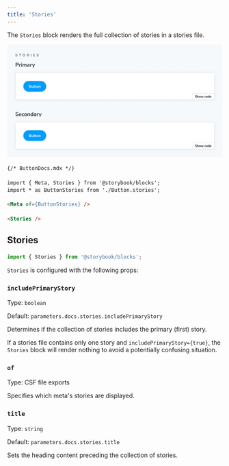 ```yaml
---
title: 'Stories'
---
```


<YouTubeCallout id="uAA1JvLcl-w" title="Avoid Documentation Nightmares with Storybook's Stories Doc Block" params='start=185' />

The `Stories` block renders the full collection of stories in a stories file.

![Screenshot of Stories block](./doc-block-stories.png)

<!-- prettier-ignore-start -->
```md
{/* ButtonDocs.mdx */}

import { Meta, Stories } from '@storybook/blocks';
import * as ButtonStories from './Button.stories';

<Meta of={ButtonStories} />

<Stories />
```
<!-- prettier-ignore-end -->

## Stories

```js
import { Stories } from '@storybook/blocks';
```

`Stories` is configured with the following props:

### `includePrimaryStory`

Type: `boolean`

Default: `parameters.docs.stories.includePrimaryStory`

Determines if the collection of stories includes the primary (first) story.

<Callout variant="info" icon="💡">

If a stories file contains only one story and `includePrimaryStory={true}`, the `Stories` block will render nothing to avoid a potentially confusing situation.

</Callout>

### `of`

Type: CSF file exports

Specifies which meta's stories are displayed.

### `title`

Type: `string`

Default: `parameters.docs.stories.title`

Sets the heading content preceding the collection of stories.
